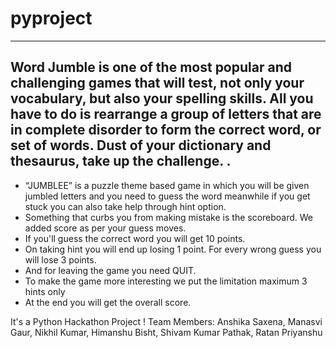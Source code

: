 #    pyproject
--------------------------------------------------------------------------------------------------------------
Word Jumble is one of the most popular and  challenging games that will test, not only
your vocabulary, but also your spelling skills.
All you have to do is rearrange a group of
letters that are in complete disorder to form  the correct word, or set of words. Dust of
your dictionary and thesaurus, take up the challenge.
.
---------------------------------------------------------------------------------------------------------------
*  “JUMBLEE” is a puzzle theme based game in which you will be given jumbled letters 
and you need to guess the word meanwhile if you get stuck you can also take help through hint option.
*  Something that curbs you from making  mistake is the scoreboard. We added score as  per your guess moves.
*  If you'll guess the correct word you will get 10 points.
*  On taking hint you will end up losing 1 point.  For every wrong guess you will lose 3 points.
*  And for leaving the game you need QUIT.
*  To make the game more interesting we	put the limitation  maximum 3 hints only
*  At the end you will get the overall score.


It's a Python Hackathon Project !
Team Members:
Anshika Saxena,
Manasvi Gaur,
Nikhil Kumar,
Himanshu Bisht,
Shivam Kumar Pathak,
Ratan Priyanshu
